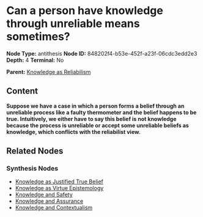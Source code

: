 # Can a person have knowledge through unreliable means sometimes?

**Node Type:** antithesis
**Node ID:** 848202f4-b53e-452f-a23f-06cdc3edd2e3
**Depth:** 4
**Terminal:** No

**Parent:** [Knowledge as Reliabilism](knowledge-as-reliabilism-synthesis-eace054d-4e15-4814-8d46-9d08dba0ba85.md)

## Content

**Suppose we have a case in which a person forms a belief through an unreliable process like a faulty thermometer and the belief happens to be true. Intuitively, we either have to say this belief is not knowledge because the process is unreliable or accept some unreliable beliefs as knowledge, which conflicts with the reliabilist view.**

## Related Nodes

### Synthesis Nodes

- [Knowledge as Justified True Belief](knowledge-as-justified-true-belief-synthesis-b7ab6b05-6b39-46dd-8ed4-cb7e56b511d9.md)
- [Knowledge as Virtue Epistemology](knowledge-as-virtue-epistemology-synthesis-04956756-9e41-4726-aa78-78a5742135f7.md)
- [Knowledge and Safety](knowledge-and-safety-synthesis-55b20cda-80aa-4cab-a80c-f200c92c96d8.md)
- [Knowledge and Assurance](knowledge-and-assurance-synthesis-fa5bc356-18df-4269-b828-8115507cce74.md)
- [Knowledge and Contextualism](knowledge-and-contextualism-synthesis-7f20ce69-992a-48b8-ab56-92161953b16b.md)
